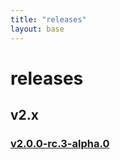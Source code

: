 ```yaml
---
title: "releases"
layout: base
---
```


# releases

## v2.x

### [v2.0.0-rc.3-alpha.0](./releases/v2.x/v2.0.x/v2.0.0-rc.x/v2.0.0-rc.3-alpha.x/v2.0.0-rc.3-alpha.0/doc/index.html)
